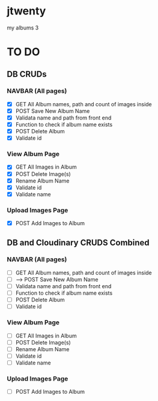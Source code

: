 # jtwenty
my albums 3

# TO DO   

## DB CRUDs

### NAVBAR (All pages)
- [x] GET All Album names, path and count of images inside
- [x]  POST Save New Album Name
  - [x]  Validata name and path from front end
  - [x]  Function to check if album name exists
- [x]  POST Delete Album
  - [x]  Validate id

### View Album Page
- [x]  GET All Images in Album
- [x]  POST Delete Image(s) 
- [x]  Rename Album Name
  - [x]  Validate id
  - [x]  Validate name

### Upload Images Page
- [x]  POST Add Images to Album

## DB and Cloudinary CRUDS Combined
### NAVBAR (All pages)
- [ ] GET All Album names, path and count of images inside
- [ ]  --> POST Save New Album Name
  - [ ]  Validata name and path from front end
  - [ ]  Function to check if album name exists
- [ ]  POST Delete Album
  - [ ]  Validate id

### View Album Page
- [ ]  GET All Images in Album
- [ ]  POST Delete Image(s) 
- [ ]  Rename Album Name
  - [ ]  Validate id
  - [ ]  Validate name

### Upload Images Page
- [ ]  POST Add Images to Album